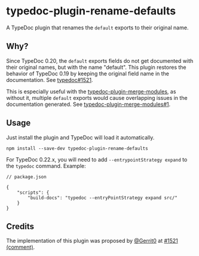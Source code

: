 # typedoc-plugin-rename-defaults

A TypeDoc plugin that renames the `default` exports to their original name.

## Why?

Since TypeDoc 0.20, the `default` exports fields do not get documented with their original names, but with the name "default". This plugin restores the behavior of TypeDoc 0.19 by keeping the original field name in the documentation. See [typedoc#1521](https://github.com/TypeStrong/typedoc/issues/1521).

This is especially useful with the [typedoc-plugin-merge-modules](https://github.com/krisztianb/typedoc-plugin-merge-modules), as without it, multiple `default` exports would cause overlapping issues in the documentation generated. See [typedoc-plugin-merge-modules#1](https://github.com/krisztianb/typedoc-plugin-merge-modules/issues/1).

## Usage

Just install the plugin and TypeDoc will load it automatically.

```console
npm install --save-dev typedoc-plugin-rename-defaults
```

For TypeDoc 0.22.x, you will need to add `--entrypointStrategy expand` to the `typedoc` command. Example:

```jsonc
// package.json

{
    "scripts": {
        "build-docs": "typedoc --entryPointStrategy expand src/"
    }
}
```

## Credits

The implementation of this plugin was proposed by [@Gerrit0](https://github.com/Gerrit0) at [#1521 (comment)](https://github.com/TypeStrong/typedoc/issues/1521#issuecomment-791971444).
